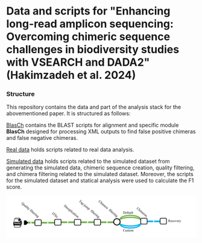 # Data and scripts for "Enhancing long-read amplicon sequencing: Overcoming chimeric sequence challenges in biodiversity studies with VSEARCH and DADA2" (Hakimzadeh et al. 2024)

### Structure
This repository contains the data and part of the analysis stack for the abovementioned paper. It is structured as follows:

[BlasCh](https://github.com/alihkz94/long-chimeric-reads-project/tree/main/BlasCh) contains the BLAST scripts for alignment and specific module **BlasCh** designed for processing XML outputs to find false positive chimeras and false negative chimeras.

[Real data](https://github.com/alihkz94/long-chimeric-reads-project/tree/main/Real%20data) holds scripts related to real data analysis.

[Simulated data](https://github.com/alihkz94/long-chimeric-reads-project/tree/main/Simulated%20data) holds scripts related to the simulated dataset from generating the simulated data, chimeric sequence creation, quality filtering, and chimera filtering related to the simulated dataset. Moreover, the scripts for the simulated dataset and statical analysis were used to calculate the F1 score. 


![workflow for real dataset](workflow.jpg)
